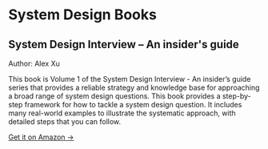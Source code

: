 # System Design Books

## System Design Interview – An insider's guide

Author: Alex Xu 

This book is Volume 1 of the System Design Interview - An insider’s guide series that provides a reliable strategy and knowledge base for approaching a broad range of system design questions. This book provides a step-by-step framework for how to tackle a system design question. It includes many real-world examples to illustrate the systematic approach, with detailed steps that you can follow.

[Get it on Amazon →](https://www.amazon.com/dp/B08CMF2CQF/)